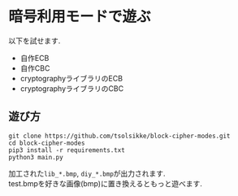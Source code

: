# 暗号利用モードで遊ぶ
以下を試せます.  
- 自作ECB
- 自作CBC
- cryptographyライブラリのECB
- cryptographyライブラリのCBC

## 遊び方
```shell
git clone https://github.com/tsolsikke/block-cipher-modes.git
cd block-cipher-modes
pip3 install -r requirements.txt
python3 main.py
```
加工された`lib_*.bmp`, `diy_*.bmp`が出力されます.  
test.bmpを好きな画像(bmp)に置き換えるともっと遊べます.  
